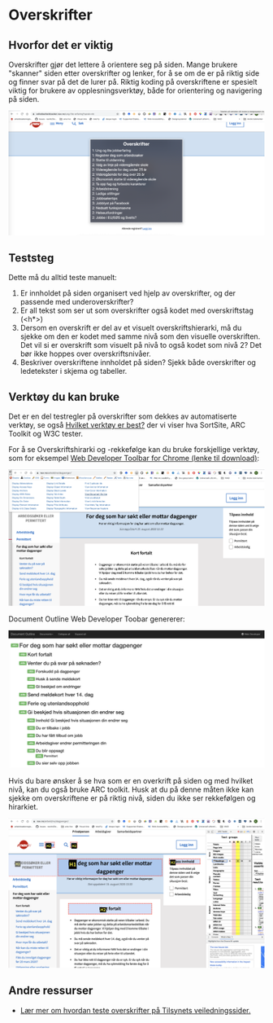 # Overskrifter

## Hvorfor det er viktig
Overskrifter gjør det lettere å orientere seg på siden. Mange brukere "skanner" siden etter overskrifter og lenker, for å se om de er på riktig side og finner svar på det de lurer på. Riktig koding på overskriftene er spesielt viktig for brukere av opplesningsverktøy, både for orientering og navigering på siden.

![Overskriftsliste fra VoiceOver på nav-side](https://github.com/navikt/universell-utforming/blob/master/hvordan-faa-det-til/UU-testing/manuell-testing/overskriftsliste.png)

## Teststeg
Dette må du alltid teste manuelt:

1. Er innholdet på siden organisert ved hjelp av overskrifter, og der passende med underoverskrifter? 
2. Er all tekst som ser ut som overskrifter også kodet med overskriftstag (<h*>) 
3. Dersom en overskrift er del av et visuelt overskriftshierarki, må du sjekke om den er kodet med samme nivå som den visuelle overskriften. Det vil si er overskrift som visuelt på nivå to også kodet som nivå 2? Det bør ikke hoppes over overskriftsnivåer.
4. Beskriver overskriftene innholdet på siden? Sjekk både overskrifter og ledetekster i skjema og tabeller.  

## Verktøy du kan bruke
Det er en del testregler på overskrifter som dekkes av automatiserte verktøy, se også [Hvilket verktøy er best?](/hvordan-faa-det-til/UU-testing/automatisert-testing/hvilket-verktøy-er-best.md) der vi viser hva SortSite, ARC Toolkit og W3C tester.

For å se Overskriftshirarki og -rekkefølge kan du bruke forskjellige verktøy, som for eksempel [Web Developer Toolbar for Chrome (lenke til download)](https://chrome.google.com/webstore/detail/web-developer/bfbameneiokkgbdmiekhjnmfkcnldhhm?hl=no):

![WebDeveloperToolbar](https://github.com/navikt/universell-utforming/blob/master/hvordan-faa-det-til/UU-testing/manuell-testing/webdevelopertoolbar.png)

Document Outline Web Developer Toobar genererer:

![Document Outline fra WebDeveloperToolbar](https://github.com/navikt/universell-utforming/blob/master/hvordan-faa-det-til/UU-testing/manuell-testing/docoutline.png)

Hvis du bare ønsker å se hva som er en overkrift på siden og med hvilket nivå, kan du også bruke ARC toolkit. Husk at du på denne måten ikke kan sjekke om overskriftene er på riktig nivå, siden du ikke ser rekkefølgen og hirarkiet.

![ARC overskrifter](https://github.com/navikt/universell-utforming/blob/master/hvordan-faa-det-til/UU-testing/manuell-testing/headings-arc.png)

## Andre ressurser
* [Lær mer om hvordan teste overskrifter på Tilsynets veiledningssider.](https://uu.difi.no/krav-og-regelverk/kom-i-gang/hvordan-teste-universell-utforming-av-ditt-nettsted#overskrifter)

